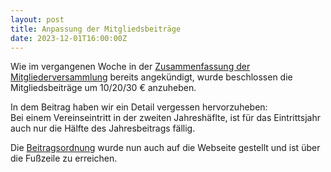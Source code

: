 ```yaml
---
layout: post
title: Anpassung der Mitgliedsbeiträge
date: 2023-12-01T16:00:00Z
---
```


Wie im vergangenen Woche in der [Zusammenfassung der Mitgliederversammlung](zusammenfassung-der-mitgliederversammlung2023) bereits angekündigt, wurde beschlossen die Mitgliedsbeiträge um 10/20/30 € anzuheben.

In dem Beitrag haben wir ein Detail vergessen hervorzuheben:  
Bei einem Vereinseintritt in der zweiten Jahreshäflte, ist für das Eintrittsjahr auch nur die Hälfte des Jahresbeitrags fällig.

Die [Beitragsordnung](/beitragsordnung/) wurde nun auch auf die Webseite gestellt und ist über die Fußzeile zu erreichen.